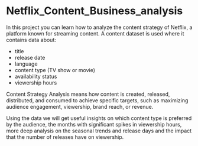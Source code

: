 # Netflix_Content_Business_analysis

In this project you can learn how to analyze the content strategy of Netflix, a platform known for streaming content. A content dataset is used where it contains data about:
- title
- release date
- language
- content type (TV show or movie)
- availability status 
- viewership hours

Content Strategy Analysis means how content is created, released, distributed, and consumed to achieve specific targets, such as maximizing audience engagement, viewership, brand reach, or revenue. 

Using the data we will get useful insights on which content type is preferred by the audience, the months with significant spikes in viewership hours, more deep analysis on the seasonal trends and release days and the impact that the number of releases have on viewership.

